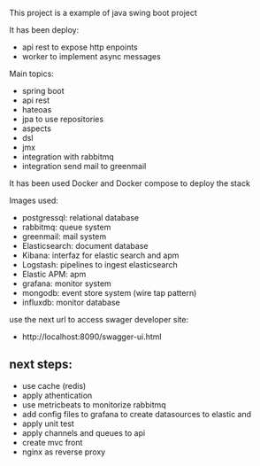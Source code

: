 This project is a example of java swing boot project

It has been deploy:
- api rest to expose http enpoints 
- worker to implement async messages

Main topics:
- spring boot
- api rest
- hateoas
- jpa to use repositories
- aspects
- dsl
- jmx
- integration with rabbitmq
- integration send mail to greenmail

It has been used Docker and Docker compose to deploy the stack

Images used:
- postgressql: relational database
- rabbitmq: queue system
- greenmail: mail system
- Elasticsearch: document database
- Kibana: interfaz for elastic search and apm
- Logstash: pipelines to ingest elasticsearch
- Elastic APM: apm
- grafana: monitor system
- mongodb: event store system (wire tap pattern)
- influxdb: monitor database

use the next url to access swager developer site:
- http://localhost:8090/swagger-ui.html

next steps:
------------
- use cache (redis)
- apply athentication
- use metricbeats to monitorize rabbitmq
- add config files to grafana to create datasources to elastic and 
- apply unit test
- apply channels and queues to api 
- create mvc front
- nginx as reverse proxy

